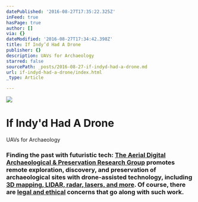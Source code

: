 ```yaml
---
datePublished: '2016-08-27T17:35:22.325Z'
inFeed: true
hasPage: true
author: []
via: {}
dateModified: '2016-08-27T17:34:42.398Z'
title: If Indy’d Had A Drone
publisher: {}
description: UAVs for Archaeology
starred: false
sourcePath: _posts/2016-08-27-if-indyd-had-a-drone.md
url: if-indyd-had-a-drone/index.html
_type: Article

---
```

![](https://the-grid-user-content.s3-us-west-2.amazonaws.com/01e495e4-5816-4b39-9105-7105fbf9757e.jpg)

# If Indy'd Had A Drone

UAVs for Archaeology

### Finding the past with futuristic tech: [The Aerial Digital Archaeological & Preservation Research Group][0] promotes remote exploration, discovery, and preservation of archaeological sites with drone-assisted technology, including [3D mapping, LIDAR, radar, lasers, and more][1]. Of course, there are [legal and ethical][2] concerns that go along with such work. 

[0]: http://dronearchaeology.com/ "Drone Archaeology"
[1]: http://dronearchaeology.com/non-invasive-archaeology/ "Non-invasive archaeology"
[2]: http://dronearchaeology.com/stock-reports/ "legal and ethical concerns"